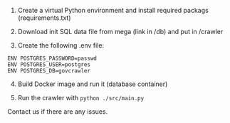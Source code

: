 1. Create a virtual Python environment and install required packags (requirements.txt)

2. Download init SQL data file from mega (link in /db) and put in /crawler

3. Create the following .env file:

```
ENV POSTGRES_PASSWORD=passwd
ENV POSTGRES_USER=postgres
ENV POSTGRES_DB=govcrawler
```

4. Build Docker image and run it (database container)

5. Run the crawler with ```python ./src/main.py```


Contact us if there are any issues.
